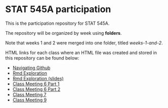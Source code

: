 # STAT 545A participation

This is the participation repository for STAT 545A.

The repository will be organized by week using __folders__. 

Note that weeks 1 and 2 were merged into one folder, titled _weeks-1-and-2_.

HTML links for each class where an HTML file was created and stored in this repository can be found below:
* [Navigating Github](https://kgwkyle.github.io/STAT545-participation/weeks-1-and-2/navigating_github.html)
* [Rmd Exploration](https://kgwkyle.github.io/STAT545-participation/weeks-1-and-2/rmd_exploration.html)
* [Rmd Exploration (slides)](https://kgwkyle.github.io/STAT545-participation/weeks-1-and-2/rmd_exploration-slides.html)
* [Class Meeting 6 Part 1](https://kgwkyle.github.io/STAT545-participation/week-3/cm006-exercise.html)
* [Class Meeting 6 Part 2](https://kgwkyle.github.io/STAT545-participation/week-3/cm006-exercise.nb.html)
* [Class Meeting 7](https://kgwkyle.github.io/STAT545-participation/week-4/cm007-exercise.html)
* [Class Meeting 9](https://kgwkyle.github.io/STAT545-participation/week-5/cm009-exercise.nb.html)
